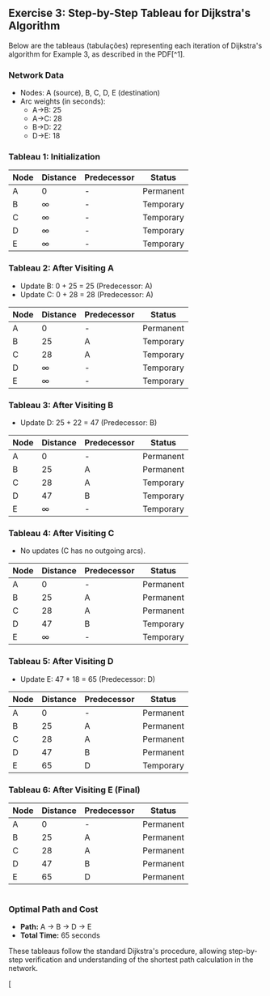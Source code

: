 

## Exercise 3: Step-by-Step Tableau for Dijkstra's Algorithm

Below are the tableaus (tabulações) representing each iteration of Dijkstra's algorithm for Example 3, as described in the PDF[^1].

### **Network Data**

- Nodes: A (source), B, C, D, E (destination)
- Arc weights (in seconds):  
  - A→B: 25  
  - A→C: 28  
  - B→D: 22  
  - D→E: 18  

### **Tableau 1: Initialization**

| Node | Distance | Predecessor | Status   |
|------|----------|-------------|----------|
| A    | 0        | -           | Permanent|
| B    | ∞        | -           | Temporary|
| C    | ∞        | -           | Temporary|
| D    | ∞        | -           | Temporary|
| E    | ∞        | -           | Temporary|

### **Tableau 2: After Visiting A**

- Update B: 0 + 25 = 25 (Predecessor: A)
- Update C: 0 + 28 = 28 (Predecessor: A)

| Node | Distance | Predecessor | Status   |
|------|----------|-------------|----------|
| A    | 0        | -           | Permanent|
| B    | 25       | A           | Temporary|
| C    | 28       | A           | Temporary|
| D    | ∞        | -           | Temporary|
| E    | ∞        | -           | Temporary|

### **Tableau 3: After Visiting B**

- Update D: 25 + 22 = 47 (Predecessor: B)

| Node | Distance | Predecessor | Status   |
|------|----------|-------------|----------|
| A    | 0        | -           | Permanent|
| B    | 25       | A           | Permanent|
| C    | 28       | A           | Temporary|
| D    | 47       | B           | Temporary|
| E    | ∞        | -           | Temporary|

### **Tableau 4: After Visiting C**

- No updates (C has no outgoing arcs).

| Node | Distance | Predecessor | Status   |
|------|----------|-------------|----------|
| A    | 0        | -           | Permanent|
| B    | 25       | A           | Permanent|
| C    | 28       | A           | Permanent|
| D    | 47       | B           | Temporary|
| E    | ∞        | -           | Temporary|

### **Tableau 5: After Visiting D**

- Update E: 47 + 18 = 65 (Predecessor: D)

| Node | Distance | Predecessor | Status   |
|------|----------|-------------|----------|
| A    | 0        | -           | Permanent|
| B    | 25       | A           | Permanent|
| C    | 28       | A           | Permanent|
| D    | 47       | B           | Permanent|
| E    | 65       | D           | Temporary|

### **Tableau 6: After Visiting E (Final)**

| Node | Distance | Predecessor | Status   |
|------|----------|-------------|----------|
| A    | 0        | -           | Permanent|
| B    | 25       | A           | Permanent|
| C    | 28       | A           | Permanent|
| D    | 47       | B           | Permanent|
| E    | 65       | D           | Permanent|

#

### **Optimal Path and Cost**

- **Path:** A → B → D → E
- **Total Time:** 65 seconds

These tableaus follow the standard Dijkstra's procedure, allowing step-by-step verification and understanding of the shortest path calculation in the network.



[